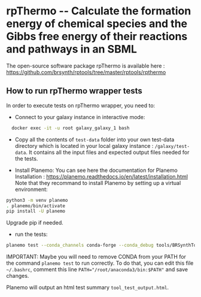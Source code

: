 # rpThermo -- Calculate the formation energy of chemical species and the Gibbs free energy of their reactions and pathways in an SBML

The open-source software package rpThermo is available here : https://github.com/brsynth/rptools/tree/master/rptools/rpthermo

## How to run rpThermo wrapper tests

In order to execute tests on rpThermo wrapper, you need to:

  - Connect to your galaxy instance in interactive mode:

  ```bash
    docker exec -it -u root galaxy_galaxy_1 bash
  ```
  - Copy all the contents of `test-data` folder into your own test-data directory which is located in your local galaxy instance : `/galaxy/test-data`. It contains all the input files and expected output files needed for the tests.

  - Install Planemo:
  You can see here the documentation for Planemo Installation : https://planemo.readthedocs.io/en/latest/installation.html
  Note that they recommand to install Planemo by setting up a virtual environment:

  ```bash
  python3 -m venv planemo
  . planemo/bin/activate
  pip install -U planemo
  ```

  Upgrade pip if needed.

  - run the tests:

  ```bash
  planemo test --conda_channels conda-forge --conda_debug tools/BRSynthTools/rpThermo/wrap.xml
  ```

  IMPORTANT: Maybe you will need to remove CONDA from your PATH for the command `planemo test` to run correctly. To do that, you can edit this file `~/.bashrc`, comment this line `PATH="/root/anaconda3/bin:$PATH"` and save changes.

  Planemo will output an html test summary `tool_test_output.html`.